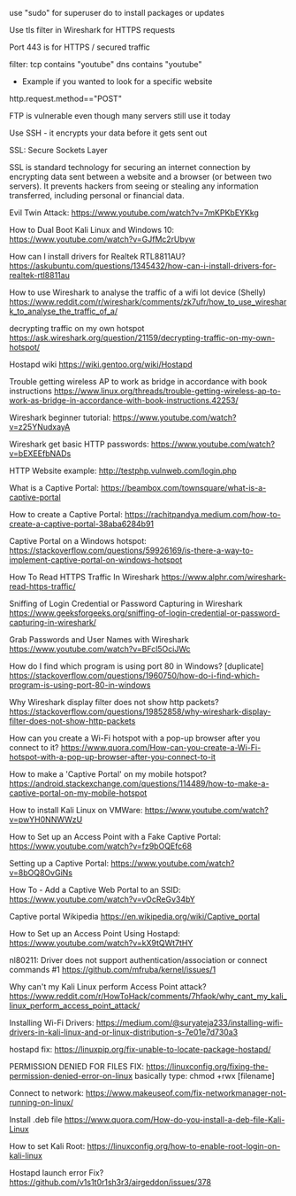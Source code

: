 use "sudo" for superuser do to install packages or updates

Use tls filter in Wireshark for HTTPS requests

Port 443 is for HTTPS / secured traffic

filter:
tcp contains "youtube" 
dns contains "youtube"
- Example if you wanted to look for a specific website

http.request.method=="POST"

FTP is vulnerable even though many servers still use it today

Use SSH - it encrypts your data before it gets sent out

SSL: Secure Sockets Layer

SSL is standard technology for securing an internet connection by encrypting data sent between a website and a browser (or between two servers). It prevents hackers from seeing or stealing any information transferred, including personal or financial data.

Evil Twin Attack:
https://www.youtube.com/watch?v=7mKPKbEYKkg

How to Dual Boot Kali Linux and Windows 10:
https://www.youtube.com/watch?v=GJfMc2rUbyw

How can I install drivers for Realtek RTL8811AU?
https://askubuntu.com/questions/1345432/how-can-i-install-drivers-for-realtek-rtl8811au

How to use Wireshark to analyse the traffic of a wifi Iot device (Shelly)
https://www.reddit.com/r/wireshark/comments/zk7ufr/how_to_use_wireshark_to_analyse_the_traffic_of_a/

decrypting traffic on my own hotspot
https://ask.wireshark.org/question/21159/decrypting-traffic-on-my-own-hotspot/

Hostapd wiki
https://wiki.gentoo.org/wiki/Hostapd

Trouble getting wireless AP to work as bridge in accordance with book instructions
https://www.linux.org/threads/trouble-getting-wireless-ap-to-work-as-bridge-in-accordance-with-book-instructions.42253/

Wireshark beginner tutorial:
https://www.youtube.com/watch?v=z25YNudxayA

Wireshark get basic HTTP passwords:
https://www.youtube.com/watch?v=bEXEEfbNADs

HTTP Website example:
http://testphp.vulnweb.com/login.php

What is a Captive Portal:
https://beambox.com/townsquare/what-is-a-captive-portal

How to create a Captive Portal:
https://rachitpandya.medium.com/how-to-create-a-captive-portal-38aba6284b91

Captive Portal on a Windows hotspot:
https://stackoverflow.com/questions/59926169/is-there-a-way-to-implement-captive-portal-on-windows-hotspot

How To Read HTTPS Traffic In Wireshark
https://www.alphr.com/wireshark-read-https-traffic/

Sniffing of Login Credential or Password Capturing in Wireshark
https://www.geeksforgeeks.org/sniffing-of-login-credential-or-password-capturing-in-wireshark/

Grab Passwords and User Names with Wireshark
https://www.youtube.com/watch?v=BFcl5OciJWc

How do I find which program is using port 80 in Windows? [duplicate]
https://stackoverflow.com/questions/1960750/how-do-i-find-which-program-is-using-port-80-in-windows

Why Wireshark display filter does not show http packets?
https://stackoverflow.com/questions/19852858/why-wireshark-display-filter-does-not-show-http-packets

How can you create a Wi-Fi hotspot with a pop-up browser after you connect to it?
https://www.quora.com/How-can-you-create-a-Wi-Fi-hotspot-with-a-pop-up-browser-after-you-connect-to-it

How to make a 'Captive Portal' on my mobile hotspot?
https://android.stackexchange.com/questions/114489/how-to-make-a-captive-portal-on-my-mobile-hotspot

How to install Kali Linux on VMWare:
https://www.youtube.com/watch?v=pwYH0NNWWzU

How to Set up an Access Point with a Fake Captive Portal:
https://www.youtube.com/watch?v=fz9bOQEfc68

Setting up a Captive Portal:
https://www.youtube.com/watch?v=8bOQ8OvGiNs

How To - Add a Captive Web Portal to an SSID:
https://www.youtube.com/watch?v=vOcReGv34bY

Captive portal Wikipedia
https://en.wikipedia.org/wiki/Captive_portal

How to Set up an Access Point Using Hostapd:
https://www.youtube.com/watch?v=kX9tQWt7tHY

nl80211: Driver does not support authentication/association or connect commands #1
https://github.com/mfruba/kernel/issues/1

Why can't my Kali Linux perform Access Point attack?
https://www.reddit.com/r/HowToHack/comments/7hfaok/why_cant_my_kali_linux_perform_access_point_attack/

Installing Wi-Fi Drivers:
https://medium.com/@suryateja233/installing-wifi-drivers-in-kali-linux-and-or-linux-distribution-s-7e01e7d730a3

hostapd fix:
https://linuxpip.org/fix-unable-to-locate-package-hostapd/

PERMISSION DENIED FOR FILES FIX:
https://linuxconfig.org/fixing-the-permission-denied-error-on-linux
basically type: chmod +rwx [filename]

Connect to network:
https://www.makeuseof.com/fix-networkmanager-not-running-on-linux/

Install .deb file
https://www.quora.com/How-do-you-install-a-deb-file-Kali-Linux

How to set Kali Root:
https://linuxconfig.org/how-to-enable-root-login-on-kali-linux

Hostapd launch error Fix?
https://github.com/v1s1t0r1sh3r3/airgeddon/issues/378
